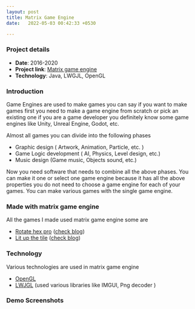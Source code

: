 ```yaml
---
layout: post
title: Matrix Game Engine
date:   2022-05-03 00:42:33 +0530

---
```


### Project details

- **Date**: 2016-2020
- **Project link**: [Matrix game engine](https://github.com/kundan333/Matrix-Game-Engine)
- **Technology**: Java, LWGJL, OpenGL

### Introduction

Game Engines are used to make games you can say if you want to make games first you need to make a game engine from scratch or pick an existing one if you are a game developer you definitely know some game engines like Unity, Unreal Engine, Godot, etc.

Almost all games you can divide into the following phases

- Graphic design ( Artwork, Animation, Particle, etc. )
- Game Logic development ( AI, Physics, Level design, etc.)
- Music design (Game music, Objects sound, etc.)

Now you need software that needs to combine all the above phases. You can make it one or select one game engine because it has all the above properties you do not need to choose a game engine for each of your games. You can make various games with the single game engine.

### Made with matrix game engine

All the games I made used matrix game engine some are
- [Rotate hex pro](https://play.google.com/store/apps/details?id=com.triplethree.hexcolorpuzzle&hl=en&gl=US) ([check blog](kundankb.com/rotate-hex-pro))
- [Lit up the tile]() ([check blog](kundankb.com/lit-up-the-tiles))


### Technology

Various technologies are used in matrix game engine
- [OpenGL](https://www.khronos.org/opengl/wiki/Getting_Started)
- [LWJGL](https://www.lwjgl.org/) (used various libraries like IMGUI, Png decoder )



### Demo Screenshots 







  

